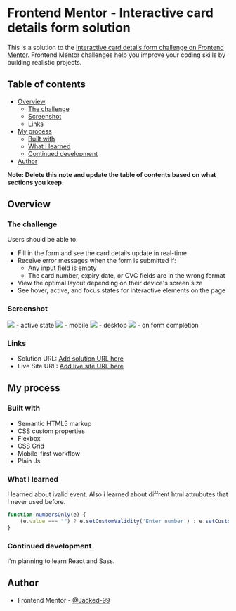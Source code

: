 # Frontend Mentor - Interactive card details form solution

This is a solution to the [Interactive card details form challenge on Frontend Mentor](https://www.frontendmentor.io/challenges/interactive-card-details-form-XpS8cKZDWw). Frontend Mentor challenges help you improve your coding skills by building realistic projects. 

## Table of contents

- [Overview](#overview)
  - [The challenge](#the-challenge)
  - [Screenshot](#screenshot)
  - [Links](#links)
- [My process](#my-process)
  - [Built with](#built-with)
  - [What I learned](#what-i-learned)
  - [Continued development](#continued-development)
- [Author](#author)

**Note: Delete this note and update the table of contents based on what sections you keep.**

## Overview

### The challenge

Users should be able to:

- Fill in the form and see the card details update in real-time
- Receive error messages when the form is submitted if:
  - Any input field is empty
  - The card number, expiry date, or CVC fields are in the wrong format
- View the optimal layout depending on their device's screen size
- See hover, active, and focus states for interactive elements on the page

### Screenshot

![](active.jpg) - active state
![](mobile.png) - mobile
![](desktop.png) - desktop
![](submited.png) - on form completion



### Links

- Solution URL: [Add solution URL here](https://your-solution-url.com)
- Live Site URL: [Add live site URL here](https://your-live-site-url.com)

## My process

### Built with

- Semantic HTML5 markup
- CSS custom properties
- Flexbox
- CSS Grid
- Mobile-first workflow
- Plain Js


### What I learned

I learned about ivalid event. Also i learned about diffrent html attrubutes that I never used before.


```js
function numbersOnly(e) {
    (e.value === "") ? e.setCustomValidity('Enter number') : e.setCustomValidity('Wrong format. Numbers only.');
}

```


### Continued development

I'm planning to learn React and Sass.


## Author


- Frontend Mentor - [@Jacked-99](https://www.frontendmentor.io/profile/Jacked-99)





